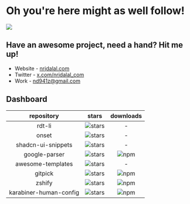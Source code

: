 # Oh you're here might as well follow!

![](https://rdt.li/gh-nrjdalal-visits)

## Have an awesome project, need a hand? Hit me up!

- Website - [nrjdalal.com](https://rdt.li/gh2nrjdalal)
- Twitter - [x.com/nrjdalal_com](https://rdt.li/x-nrjdalal)
- Work - [nd941z@gmail.com](mailto:nd941z@gmail.com)

## Dashboard

|       repository       |                                                  stars                                                  |                                        downloads                                        |
| :--------------------: | :-----------------------------------------------------------------------------------------------------: | :-------------------------------------------------------------------------------------: |
|         rdt-li         |         ![stars](https://img.shields.io/github/stars/nrjdalal/rdt-li?label=&style=&color=white)         |                                            -                                            |
|         onset          |         ![stars](https://img.shields.io/github/stars/nrjdalal/onset?label=&style=&color=white)          |                                            -                                            |
|   shadcn-ui-snippets   |   ![stars](https://img.shields.io/github/stars/nrjdalal/shadcn-ui-snippets?label=&style=&color=white)   |                                            -                                            |
|     google-parser      |     ![stars](https://img.shields.io/github/stars/nrjdalal/google-parser?label=&style=&color=white)      | ![npm](https://img.shields.io/npm/dt/@nrjdalal/google-parser?label=&style=&color=white) |
|   awesome-templates    |   ![stars](https://img.shields.io/github/stars/nrjdalal/awesome-templates?label=&style=&color=white)    |                                            -                                            |
|        gitpick         |        ![stars](https://img.shields.io/github/stars/nrjdalal/gitpick?label=&style=&color=white)         |         ![npm](https://img.shields.io/npm/dt/gitpick?label=&style=&color=white)         |
|         zshify         |         ![stars](https://img.shields.io/github/stars/nrjdalal/zshify?label=&style=&color=white)         |         ![npm](https://img.shields.io/npm/dt/zshify?label=&style=&color=white)          |
| karabiner-human-config | ![stars](https://img.shields.io/github/stars/nrjdalal/karabiner-human-config?label=&style=&color=white) | ![npm](https://img.shields.io/npm/dt/karabiner-human-config?label=&style=&color=white)  |
